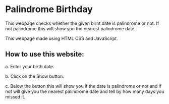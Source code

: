 
# Palindrome Birthday

This webpage checks whether the given birht date is palindrome or not.
If not palindrome this will show you the nearest palindrome date.

This webpage made using HTML CSS and JavaScript.

## How to use this website:

a. Enter your birth date.

b. Click on the Show button.

c. Below the button this will show you if the date is palindrome or not and if not will give you the nearest palindrome date and tell by how many days you missed it.

